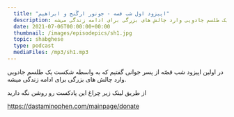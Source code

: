 ```yaml
---
  title: "اپیزود اول شب قصه - جونور ارگَنج و ابراهیم"
  description: در اولین اپیزود شب قصّه از پسر جوانی گفتیم که به واسطه شکست یک طلسم جادویی وارد چالش های بزرگی برای ادامه زندگی می‌شه."
  date: 2021-07-06T00:00:00+00:00
  thumbnail: /images/episodepics/sh1.jpg
  topic: shabghese
  type: podcast
  mediaFiles: /mp3/sh1.mp3
---
```

در اولین اپیزود شب قصّه از پسر جوانی گفتیم که به واسطه شکست یک طلسم جادویی وارد چالش های بزرگی برای ادامه زندگی میشه.

از طریق لینک زیر چراغ این پادکست رو روشن نگه دارید

https://dastaminophen.com/mainpage/donate